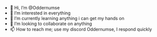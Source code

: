 - 👋 Hi, I’m @Oddernumse
- 👀 I’m interested in everything
- 🌱 I’m currently learning anything i can get my hands on
- 💞️ I’m looking to collaborate on anything
- 📫 How to reach me; use my discord Oddernumse, I respond quickly
